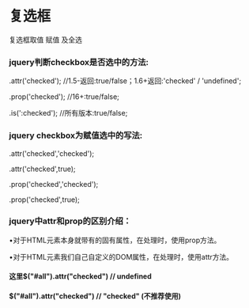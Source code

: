 # 复选框
复选框取值 赋值 及全选



### jquery判断checkbox是否选中的方法:

.attr('checked'); //1.5-返回:true/false；1.6+返回:'checked' / 'undefined';

.prop('checked'); //16+:true/false;

.is(':checked'); //所有版本:true/false;



### jquery checkbox为赋值选中的写法:

.attr('checked','checked');

.attr('checked',true);

.prop('checked','checked');

.prop('checked',true);



### jquery中attr和prop的区别介绍：

•对于HTML元素本身就带有的固有属性，在处理时，使用prop方法。

•对于HTML元素我们自己自定义的DOM属性，在处理时，使用attr方法。


#### 这里$("#all").attr("checked") // undefined

#### $("#all").attr("checked") // "checked" (不推荐使用)

